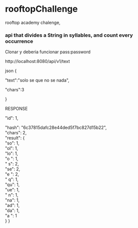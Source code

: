 # rooftopChallenge
rooftop academy chalenge,
<div></div>

<h3>api that divides a String in syllables, and count every occurrence</h3>

<div></div>

Clonar y deberia funcionar pass:password

<div></div>

http://localhost:8080/api/v1/text

json
{
<div></div>

"text":"solo se que no se nada",
<div></div>

"chars":3

}
<div></div>

RESPONSE

<div></div>

"id": 1,
<div></div>
"hash": "6c37815dafc28e44ded5f7bc827d15b22",
<div></div>
"chars": 2,
<div></div>
"result": {
<div></div>
"so": 1,
<div></div>
"ol": 1,
<div></div>
"lo": 1,
<div></div>
"o ": 1,
<div></div>
" s": 2,
<div></div>
"se": 2,
<div></div>
"e ": 2,
<div></div>
" q": 1,
<div></div>
"qu": 1,
<div></div>
"ue": 1,
<div></div>
" n": 1,
<div></div>
"na": 1,
<div></div>
"ad": 1,
<div></div>
"da": 1,
<div></div>
"a ": 1
<div></div>
}
}







